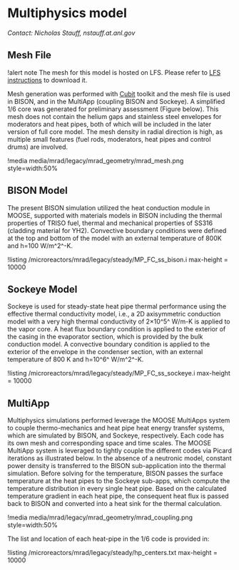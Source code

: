 # Multiphysics model

*Contact: Nicholas Stauff, nstauff.at.anl.gov*

## Mesh File

!alert note
The mesh for this model is hosted on LFS. Please refer to [LFS instructions](resources/how_to_use_vtb.md#lfs)
to download it.

Mesh generation was performed with [Cubit](https://cubit.sandia.gov/) toolkit and the mesh file is used in BISON, and in the MultiApp (coupling BISON and Sockeye). A simplified 1/6 core was generated for preliminary assessment (Figure below). This mesh does not contain the helium gaps and stainless steel envelopes for moderators and heat pipes, both of which will be included in the later version of full core model. The mesh density in radial direction is high, as multiple small features (fuel rods, moderators, heat pipes and control drums) are involved.

!media media/mrad/legacy/mrad_geometry/mrad_mesh.png
       style=width:50%

## BISON Model

The present BISON simulation utilized the heat conduction module in MOOSE, supported with materials models in BISON including the thermal properties of TRISO fuel, thermal and mechanical properties of SS316 (cladding material for YH2). Convective boundary conditions were defined at the top and bottom of the model with an external temperature of 800K and h=100 W/m^2^-K.

!listing /microreactors/mrad/legacy/steady/MP_FC_ss_bison.i max-height = 10000

## Sockeye Model

Sockeye is used for steady-state heat pipe thermal performance using the effective thermal conductivity model, i.e., a 2D axisymmetric conduction model with a very high thermal conductivity of 2×10^5^ W/m-K is applied to the vapor core. A heat flux boundary condition is applied to the exterior of the casing in the evaporator section, which is provided by the bulk conduction model. A convective boundary condition is applied to the exterior of the envelope in the condenser section, with an external temperature of 800 K and h=10^6^ W/m^2^-K.

!listing /microreactors/mrad/legacy/steady/MP_FC_ss_sockeye.i max-height = 10000

## MultiApp

Multiphysics simulations performed leverage the MOOSE MultiApps system to couple thermo-mechanics and heat pipe heat energy transfer systems, which are simulated by BISON, and Sockeye, respectively. Each code has its own mesh and corresponding space and time scales. The MOOSE MultiApp system is leveraged to tightly couple the different codes via Picard iterations as illustrated below. In the absence of a neutronic model, constant power density is transferred to the BISON sub-application into the thermal simulation. Before solving for the temperature, BISON passes the surface temperature at the heat pipes to the Sockeye sub-apps, which compute the temperature distribution in every single heat pipe. Based on the calculated temperature gradient in each heat pipe, the consequent heat flux is passed back to BISON and converted into a heat sink for the thermal calculation.

!media media/mrad/legacy/mrad_geometry/mrad_coupling.png
       style=width:50%

The list and location of each heat-pipe in the 1/6 code is provided in:

!listing /microreactors/mrad/legacy/steady/hp_centers.txt max-height = 10000
